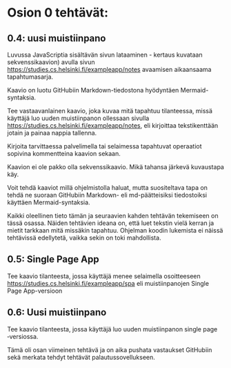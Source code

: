 # Osion 0 tehtävät:

## 0.4: uusi muistiinpano

Luvussa JavaScriptia sisältävän sivun lataaminen - kertaus kuvataan sekvenssikaavion) avulla sivun https://studies.cs.helsinki.fi/exampleapp/notes avaamisen aikaansaama tapahtumasarja.

Kaavio on luotu GitHubiin Markdown-tiedostona hyödyntäen Mermaid-syntaksia.

Tee vastaavanlainen kaavio, joka kuvaa mitä tapahtuu tilanteessa, missä käyttäjä luo uuden muistiinpanon ollessaan sivulla https://studies.cs.helsinki.fi/exampleapp/notes, eli kirjoittaa tekstikenttään jotain ja painaa nappia tallenna.

Kirjoita tarvittaessa palvelimella tai selaimessa tapahtuvat operaatiot sopivina kommentteina kaavion sekaan.

Kaavion ei ole pakko olla sekvenssikaavio. Mikä tahansa järkevä kuvaustapa käy.

Voit tehdä kaaviot millä ohjelmistolla haluat, mutta suositeltava tapa on tehdä ne suoraan GitHubiin Markdown- eli md-päätteisiksi tiedostoiksi käyttäen Mermaid-syntaksia.

Kaikki oleellinen tieto tämän ja seuraavien kahden tehtävän tekemiseen on tässä osassa. Näiden tehtävien ideana on, että luet tekstin vielä kerran ja mietit tarkkaan mitä missäkin tapahtuu. Ohjelman koodin lukemista ei näissä tehtävissä edellytetä, vaikka sekin on toki mahdollista.

## 0.5: Single Page App

Tee kaavio tilanteesta, jossa käyttäjä menee selaimella osoitteeseen https://studies.cs.helsinki.fi/exampleapp/spa eli muistiinpanojen Single Page App-versioon

## 0.6: Uusi muistiinpano

Tee kaavio tilanteesta, jossa käyttäjä luo uuden muistiinpanon single page ‑versiossa.

Tämä oli osan viimeinen tehtävä ja on aika pushata vastaukset GitHubiin sekä merkata tehdyt tehtävät palautussovellukseen.
